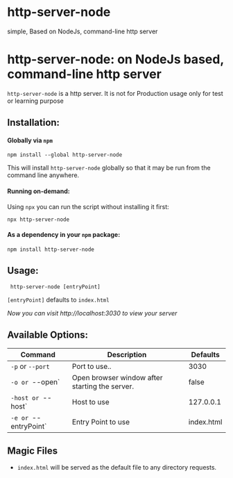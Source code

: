 # http-server-node
simple, Based on NodeJs, command-line http server



# http-server-node: on NodeJs based, command-line http server

`http-server-node` is a http server. It is not for Production usage only for test or learning purpose


## Installation:

#### Globally via `npm`

    npm install --global http-server-node

This will install `http-server-node` globally so that it may be run from the command line anywhere.


#### Running on-demand:

Using `npx` you can run the script without installing it first:

    npx http-server-node 
     
#### As a dependency in your `npm` package:

    npm install http-server-node

## Usage:

     http-server-node [entryPoint]

`[entryPoint]` defaults to `index.html`

*Now you can visit http://localhost:3030 to view your server*


## Available Options:

| Command         | 	Description         | Defaults  |
| -------------  |-------------|-------------|
|`-p` or `--port` |Port to use..|3030|
|`-o or `--open`  |Open browser window after starting the server.  |false |
|`-host or `--host`  |Host to use |  127.0.0.1 |
|`-e or `--entryPoint`  |Entry Point to use |index.html |


## Magic Files

- `index.html` will be served as the default file to any directory requests.


